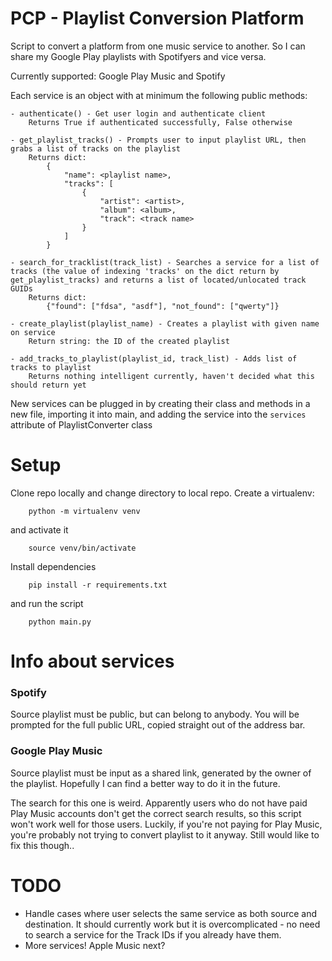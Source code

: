 # PCP - Playlist Conversion Platform

Script to convert a platform from one music service to another.  So I can share my Google Play playlists with Spotifyers and vice versa.  

Currently supported:  Google Play Music and Spotify

Each service is an object with at minimum the following public methods:

    - authenticate() - Get user login and authenticate client
        Returns True if authenticated successfully, False otherwise

    - get_playlist_tracks() - Prompts user to input playlist URL, then grabs a list of tracks on the playlist
        Returns dict:  
            {
                "name": <playlist name>,
                "tracks": [
                    {
                        "artist": <artist>,
                        "album": <album>,
                        "track": <track name>
                    }
                ]
            }

    - search_for_tracklist(track_list) - Searches a service for a list of tracks (the value of indexing 'tracks' on the dict return by get_playlist_tracks) and returns a list of located/unlocated track GUIDs
        Returns dict:
            {"found": ["fdsa", "asdf"], "not_found": ["qwerty"]}

    - create_playlist(playlist_name) - Creates a playlist with given name on service
        Return string: the ID of the created playlist

    - add_tracks_to_playlist(playlist_id, track_list) - Adds list of tracks to playlist
        Returns nothing intelligent currently, haven't decided what this should return yet

New services can be plugged in by creating their class and methods in a new file, importing it into main, and adding the service into the `services` attribute of PlaylistConverter class

# Setup

Clone repo locally and change directory to local repo.  Create a virtualenv:

        python -m virtualenv venv

and activate it

        source venv/bin/activate

Install dependencies

        pip install -r requirements.txt

and run the script

        python main.py

# Info about services

### Spotify

Source playlist must be public, but can belong to anybody.  You will be prompted for the full public URL, copied straight out of the address bar.

### Google Play Music

Source playlist must be input as a shared link, generated by the owner of the playlist.  Hopefully I can find a better way to do it in the future.

The search for this one is weird.  Apparently users who do not have paid Play Music accounts don't get the correct search results, so this script won't work well for those users.  Luckily, if you're not paying for Play Music, you're probably not trying to convert playlist to it anyway.  Still would like to fix this though..


# TODO 

- Handle cases where user selects the same service as both source and destination.  It should currently work but it is overcomplicated - no need to search a service for the Track IDs if you already have them.
- More services!  Apple Music next?  